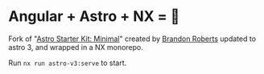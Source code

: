 # Angular + Astro + NX = 💞 

Fork of "[Astro Starter Kit: Minimal](https://github.com/brandonroberts/astro-2-analog)" created by [Brandon Roberts](https://github.com/brandonroberts) updated to astro 3, and wrapped in a NX monorepo.

Run `nx run astro-v3:serve` to start.
